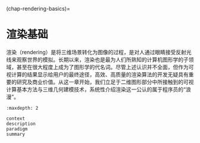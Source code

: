 (chap-rendering-basics)=
# 渲染基础

渲染（rendering）是将三维场景转化为图像的过程，是对人通过眼睛接受反射光线来观察世界的模拟。长期以来，渲染也是最为人们所熟知的计算机图形学的子领域，甚至在很大程度上成为了图形学的代名词。尽管上述认识并不全面，但作为可视计算的结果显示给用户的最终途径，高效、高质量的渲染算法的开发无疑具有重要的研究及商业价值。从这一章开始，我们立足于二维图形部分中所接触到的可视计算基本方法与三维几何建模技术，系统性介绍渲染这一公认的属于程序员的“浪漫”。

```{toctree}
:maxdepth: 2

context
description
paradigm
summary
```